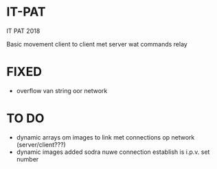 # IT-PAT
IT PAT 2018

Basic movement client to client met server wat commands relay

# FIXED
- overflow van string oor network

# TO DO
- dynamic arrays om images to link met connections op network (server/client???) 
- dynamic images added sodra nuwe connection establish is i.p.v. set number

